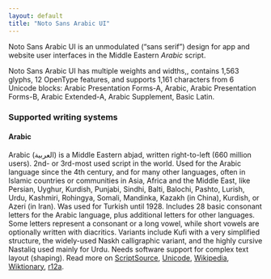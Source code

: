 ```yaml
---
layout: default
title: "Noto Sans Arabic UI"
---
```

Noto Sans Arabic UI is an unmodulated (“sans serif”) design for app and website user interfaces in the Middle Eastern _Arabic_ script. 

Noto Sans Arabic UI has multiple weights and widths,, contains 1,563 glyphs, 12 OpenType features, and supports 1,161 characters from 6 Unicode blocks: Arabic Presentation Forms-A, Arabic, Arabic Presentation Forms-B, Arabic Extended-A, Arabic Supplement, Basic Latin.


### Supported writing systems


#### Arabic

Arabic (<span class='autonym'>العربية</span>) is a Middle Eastern abjad, written right-to-left (660 million users). 2nd- or 3rd-most used script in the world. Used for the Arabic language since the 4th century, and for many other languages, often in Islamic countries or communities in Asia, Africa and the Middle East, like Persian, Uyghur, Kurdish, Punjabi, Sindhi, Balti, Balochi, Pashto, Lurish, Urdu, Kashmiri, Rohingya, Somali, Mandinka, Kazakh (in China), Kurdish, or Azeri (in Iran). Was used for Turkish until 1928. Includes 28 basic consonant letters for the Arabic language, plus additional letters for other languages. Some letters represent a consonant or a long vowel, while short vowels are optionally written with diacritics. Variants include Kufi with a very simplified structure, the widely-used Naskh calligraphic variant, and the highly cursive Nastaliq used mainly for Urdu. Needs software support for complex text layout (shaping). Read more on [ScriptSource](https://scriptsource.org/scr/Arab), [Unicode](https://www.unicode.org/versions/Unicode13.0.0/ch09.pdf#G20596), [Wikipedia](https://en.wikipedia.org/wiki/ISO_15924:Arab), [Wiktionary](https://en.wiktionary.org/wiki/Category:Arabic_script), [r12a](https://r12a.github.io/scripts/links?iso=Arab).

